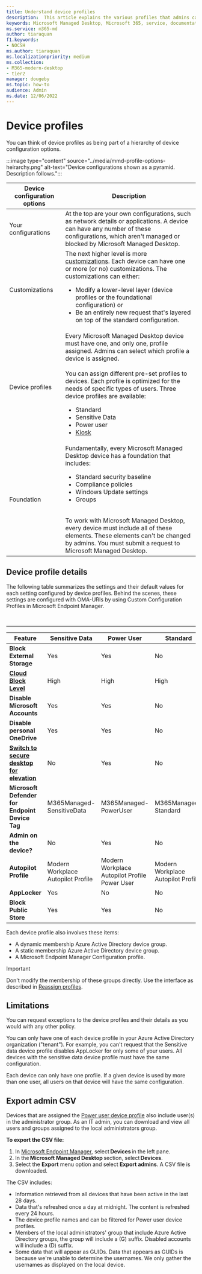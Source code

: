 ```yaml
---
title: Understand device profiles
description:  This article explains the various profiles that admins can assign to devices
keywords: Microsoft Managed Desktop, Microsoft 365, service, documentation
ms.service: m365-md
author: tiaraquan
f1.keywords:
- NOCSH
ms.author: tiaraquan
ms.localizationpriority: medium
ms.collection: 
- M365-modern-desktop
- tier2
manager: dougeby
ms.topic: how-to
audience: Admin
ms.date: 12/06/2022
---
```


# Device profiles

You can think of device profiles as being part of a hierarchy of device configuration options.

:::image type="content" source="../media/mmd-profile-options-heirarchy.png" alt-text="Device configurations shown as a pyramid. Description follows.":::

| Device configuration options | Description
| ----- | ----- |
| Your configurations | At the top are your own configurations, such as network details or applications. A device can have any number of these configurations, which aren't managed or blocked by Microsoft Managed Desktop. |
| Customizations | The next higher level is more [customizations](../overview/exceptions-to-service-plan.md). Each device can have one or more (or no) customizations. The customizations can either:<ul><li>Modify a lower-level layer (device profiles or the foundational configuration) or</li><li>Be an entirely new request that's layered on top of the standard configuration.</li></ul> |
| Device profiles | Every Microsoft Managed Desktop device must have one, and only one, profile assigned. Admins can select which profile a device is assigned.<br><br>You can assign different pre-set profiles to devices. Each profile is optimized for the needs of specific types of users. Three device profiles are available:<ul><li>Standard</li><li>Sensitive Data</li><li>Power user</li><li>[Kiosk](kiosk-device-profile.md)</li></ul> |
| Foundation | Fundamentally, every Microsoft Managed Desktop device has a foundation that includes:<br><ul><li>Standard security baseline</li><li>Compliance policies</li><li>Windows Update settings</li><li>Groups</li></ul><br>To work with Microsoft Managed Desktop, every device must include all of these elements. These elements can't be changed by admins. You must submit a request to Microsoft Managed Desktop. |

## Device profile details

The following table summarizes the settings and their default values for each setting configured by device profiles. Behind the scenes, these settings are configured with OMA-URIs by using Custom Configuration Profiles in Microsoft Endpoint Manager.

<br>

****

| Feature | Sensitive Data | Power User | Standard | Kiosk |
| ----- | ----- | ----- | ----- | ----- |
|**Block External Storage**| Yes | Yes | No | Yes |
|**[Cloud Block Level](/windows/client-management/mdm/policy-csp-defender#defender-cloudblocklevel)**| High | High | High | High |
|**Disable Microsoft Accounts**| Yes | Yes | No | Yes |
|**Disable personal OneDrive**| Yes | Yes | No | Yes |
|**[Switch to secure desktop for elevation](/windows/client-management/mdm/policy-csp-localpoliciessecurityoptions#localpoliciessecurityoptions-useraccountcontrol-switchtothesecuredesktopwhenpromptingforelevation)**| No | Yes | No | No |
|**Microsoft Defender for Endpoint Device Tag**| M365Managed-SensitiveData | M365Managed-PowerUser | M365Managed-Standard | M365Managed-Kiosk |
|**Admin on the device?**| No | Yes | No | No |
|**Autopilot Profile**| Modern Workplace Autopilot Profile | Modern Workplace Autopilot Profile Power User | Modern Workplace Autopilot Profile | [Modern Workplace Autopilot Profile Kiosk](kiosk-device-profile.md) |
|**AppLocker**| Yes | No | No | No |
|**Block Public Store**| Yes | Yes | No | Yes |

Each device profile also involves these items:

- A dynamic membership Azure Active Directory device group.
- A static membership Azure Active Directory device group.
- A Microsoft Endpoint Manager Configuration profile.

> [!IMPORTANT]
> Don't modify the membership of these groups directly. Use the interface as described in [Reassign profiles](../operate/change-device-profile.md).

## Limitations

You can request exceptions to the device profiles and their details as you would with any other policy.

You can only have one of each device profile in your Azure Active Directory organization ("tenant"). For example, you can't request that the Sensitive data device profile disables AppLocker for only some of your users. All devices with the sensitive data device profile must have the same configuration.

Each device can only have one profile. If a given device is used by more than one user, all users on that device will have the same configuration.

## Export admin CSV

Devices that are assigned the [Power user device profile](#device-profile-details) also include user(s) in the administrator group. As an IT admin, you can download and view all users and groups assigned to the local administrators group.  

**To export the CSV file:**

1. In [Microsoft Endpoint Manager](https://go.microsoft.com/fwlink/?linkid=2109431), select **Devices** in the left pane.
2. In the **Microsoft Managed Desktop** section, select **Devices**.
3. Select the **Export** menu option and select **Export admins**. A CSV file is downloaded.

The CSV includes:

- Information retrieved from all devices that have been active in the last 28 days.
- Data that's refreshed once a day at midnight. The content is refreshed every 24 hours.
- The device profile names and can be filtered for Power user device profiles.
- Members of the local administrators' group that include Azure Active Directory groups, the group will include a (G) suffix. Disabled accounts will include a (D) suffix.
- Some data that will appear as GUIDs. Data that appears as GUIDs is because we're unable to determine the usernames. We only gather the usernames as displayed on the local device.
